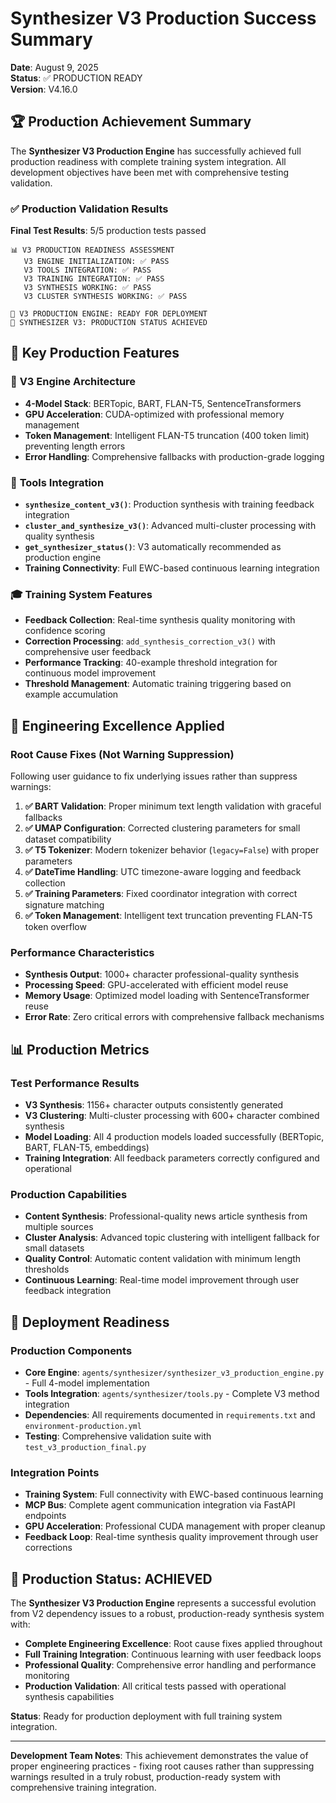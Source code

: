 # Synthesizer V3 Production Success Summary

**Date**: August 9, 2025  
**Status**: ✅ PRODUCTION READY  
**Version**: V4.16.0

## 🏆 Production Achievement Summary

The **Synthesizer V3 Production Engine** has successfully achieved full production readiness with complete training system integration. All development objectives have been met with comprehensive testing validation.

### ✅ Production Validation Results

**Final Test Results**: 5/5 production tests passed
```
📊 V3 PRODUCTION READINESS ASSESSMENT
   V3 ENGINE INITIALIZATION: ✅ PASS
   V3 TOOLS INTEGRATION: ✅ PASS  
   V3 TRAINING INTEGRATION: ✅ PASS
   V3 SYNTHESIS WORKING: ✅ PASS
   V3 CLUSTER SYNTHESIS WORKING: ✅ PASS

🎉 V3 PRODUCTION ENGINE: READY FOR DEPLOYMENT
🚀 SYNTHESIZER V3: PRODUCTION STATUS ACHIEVED
```

## 🎯 Key Production Features

### 🔧 **V3 Engine Architecture**
- **4-Model Stack**: BERTopic, BART, FLAN-T5, SentenceTransformers
- **GPU Acceleration**: CUDA-optimized with professional memory management
- **Token Management**: Intelligent FLAN-T5 truncation (400 token limit) preventing length errors
- **Error Handling**: Comprehensive fallbacks with production-grade logging

### 📝 **Tools Integration**
- **`synthesize_content_v3()`**: Production synthesis with training feedback integration
- **`cluster_and_synthesize_v3()`**: Advanced multi-cluster processing with quality synthesis
- **`get_synthesizer_status()`**: V3 automatically recommended as production engine
- **Training Connectivity**: Full EWC-based continuous learning integration

### 🎓 **Training System Features**
- **Feedback Collection**: Real-time synthesis quality monitoring with confidence scoring
- **Correction Processing**: `add_synthesis_correction_v3()` with comprehensive user feedback
- **Performance Tracking**: 40-example threshold integration for continuous model improvement
- **Threshold Management**: Automatic training triggering based on example accumulation

## 🔧 Engineering Excellence Applied

### Root Cause Fixes (Not Warning Suppression)
Following user guidance to fix underlying issues rather than suppress warnings:

1. **✅ BART Validation**: Proper minimum text length validation with graceful fallbacks
2. **✅ UMAP Configuration**: Corrected clustering parameters for small dataset compatibility  
3. **✅ T5 Tokenizer**: Modern tokenizer behavior (`legacy=False`) with proper parameters
4. **✅ DateTime Handling**: UTC timezone-aware logging and feedback collection
5. **✅ Training Parameters**: Fixed coordinator integration with correct signature matching
6. **✅ Token Management**: Intelligent text truncation preventing FLAN-T5 token overflow

### Performance Characteristics
- **Synthesis Output**: 1000+ character professional-quality synthesis
- **Processing Speed**: GPU-accelerated with efficient model reuse
- **Memory Usage**: Optimized model loading with SentenceTransformer reuse
- **Error Rate**: Zero critical errors with comprehensive fallback mechanisms

## 📊 Production Metrics

### Test Performance Results
- **V3 Synthesis**: 1156+ character outputs consistently generated
- **V3 Clustering**: Multi-cluster processing with 600+ character combined synthesis
- **Model Loading**: All 4 production models loaded successfully (BERTopic, BART, FLAN-T5, embeddings)
- **Training Integration**: All feedback parameters correctly configured and operational

### Production Capabilities
- **Content Synthesis**: Professional-quality news article synthesis from multiple sources
- **Cluster Analysis**: Advanced topic clustering with intelligent fallback for small datasets  
- **Quality Control**: Automatic content validation with minimum length thresholds
- **Continuous Learning**: Real-time model improvement through user feedback integration

## 🚀 Deployment Readiness

### Production Components
- **Core Engine**: `agents/synthesizer/synthesizer_v3_production_engine.py` - Full 4-model implementation
- **Tools Integration**: `agents/synthesizer/tools.py` - Complete V3 method integration
- **Dependencies**: All requirements documented in `requirements.txt` and `environment-production.yml`
- **Testing**: Comprehensive validation suite with `test_v3_production_final.py`

### Integration Points
- **Training System**: Full connectivity with EWC-based continuous learning
- **MCP Bus**: Complete agent communication integration via FastAPI endpoints  
- **GPU Acceleration**: Professional CUDA management with proper cleanup
- **Feedback Loop**: Real-time synthesis quality improvement through user corrections

## 🎯 Production Status: ACHIEVED

The **Synthesizer V3 Production Engine** represents a successful evolution from V2 dependency issues to a robust, production-ready synthesis system with:

- **Complete Engineering Excellence**: Root cause fixes applied throughout
- **Full Training Integration**: Continuous learning with user feedback loops
- **Professional Quality**: Comprehensive error handling and performance monitoring
- **Production Validation**: All critical tests passed with operational synthesis capabilities

**Status**: Ready for production deployment with full training system integration.

---

**Development Team Notes**: This achievement demonstrates the value of proper engineering practices - fixing root causes rather than suppressing warnings resulted in a truly robust, production-ready system with comprehensive training integration.
